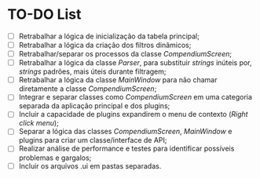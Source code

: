 # TO-DO List
- [ ] Retrabalhar a lógica de inicialização da tabela principal;
- [ ] Retrabalhar a lógica da criação dos filtros dinâmicos;
- [ ] Retrabalhar/separar os processos da classe *CompendiumScreen*;
- [ ] Retrabalhar a lógica da classe *Parser*, para substituir *strings* inúteis por, *strings* padrões, mais úteis durante filtragem;
- [ ] Retrabalhar a lógica da classe *MainWindow* para não chamar diretamente a classe *CompendiumScreen*;
- [ ] Integrar e separar classes como *CompendiumScreen* em uma categoria separada da aplicação principal e dos plugins;
- [ ] Incluir a capacidade de plugins expandirem o menu de contexto (*Right click menu*);
- [ ] Separar a lógica das classes *CompendiumScreen*, *MainWindow* e plugins para criar um classe/interface de API;
- [ ] Realizar análise de performance e testes para identificar possíveis problemas e gargalos;
- [ ] Incluir os arquivos .ui em pastas separadas.